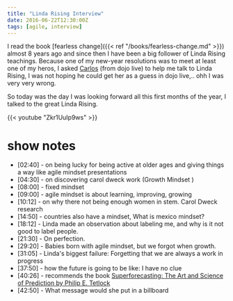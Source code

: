 ```yaml
---
title: "Linda Rising Interview"
date: 2016-06-22T12:30:00Z
tags: [agile, interview]
---
```


I read the book [fearless change]({{< ref "/books/fearless-change.md" >}}) almost 8 years ago and since then I have been a big follower 
of Linda Rising teachings. Because one of my new-year resolutions was to meet at least one of my heros, I asked [Carlos](https://www.linkedin.com/in/carlosponcerobles) 
(from dojo live) to help me talk to Linda Rising, I was not hoping he could get her as a guess in dojo live,.. ohh I was very very wrong.
 
So today was the day I was looking forward all this first months of the year,  I talked to the great Linda Rising.   
  
{{< youtube "Zkr1UuIp9ws" >}}

# show notes

* [02:40] - on being lucky for being active at older ages and giving things a way like agile mindset presentations
* [04:30] - on discovering carol dweck work (Growth Mindset )
* [08:00] - fixed mindset
* [09:00] - agile mindset is about learning, improving, growing  
* [10:12] - on why there not being enough women in stem. Carol Dweck research
* [14:50] - countries also have a mindset, What is mexico mindset?  
* [18:12] - Linda made an observation about labeling me, and why is it not good to label people.
* [21:30] - On perfection.
* [29:20] - Babies born with agile mindset, but we forgot when growth.
* [31:05] - Linda's biggest failure: Forgetting that we are always a work in progress
* [37:50] - how the future is going to be like: I have no clue
* [40:26] - recommends the book [Superforecasting: The Art and Science of Prediction by Philip E. Tetlock](https://www.amazon.com/Superforecasting-Science-Prediction-Philip-Tetlock/dp/0804136718)
* [42:50] - What message would she put in a billboard 



  